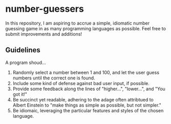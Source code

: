 # number-guessers

In this repository, I am aspiring to accrue a simple, idiomatic number guessing game in as many programming languages as possible. Feel free to submit improvements and additions!

## Guidelines ##

A program shoud...

1. Randomly select a number between 1 and 100, and let the user guess numbers until the correct one is found.
2. Include some kind of defense against bad user input, if possible.
3. Provide some feedback along the lines of "higher...", "lower...", and "You got it!"
4. Be succinct yet readable, adhering to the adage often attribtued to Albert Einstein to "make things as simple as possible, but not simpler."
5. Be idiomaic, leveraging the particular features and styles of the chosen language.
